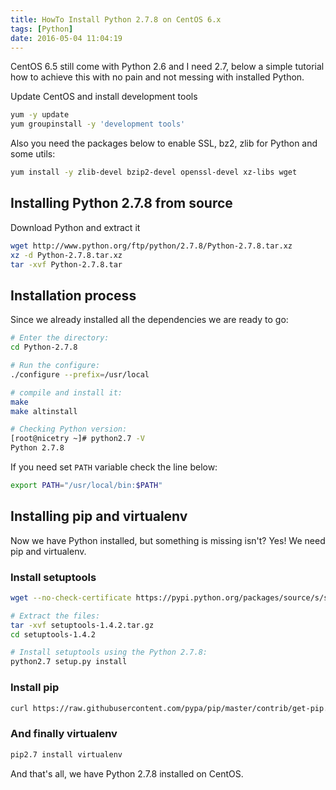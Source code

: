 ```yaml
---
title: HowTo Install Python 2.7.8 on CentOS 6.x
tags: [Python]
date: 2016-05-04 11:04:19
---
```


CentOS 6.5 still come with Python 2.6 and I need 2.7, below a simple tutorial how to achieve this with no pain and not messing with installed Python.

Update CentOS and install development tools

```bash
yum -y update
yum groupinstall -y 'development tools'
```

Also you need the packages below to enable SSL, bz2, zlib for Python and some utils:

```bash
yum install -y zlib-devel bzip2-devel openssl-devel xz-libs wget
```

## Installing Python 2.7.8 from source

Download Python and extract it

```bash
wget http://www.python.org/ftp/python/2.7.8/Python-2.7.8.tar.xz
xz -d Python-2.7.8.tar.xz
tar -xvf Python-2.7.8.tar
```

## Installation process

Since we already installed all the dependencies we are ready to go:

```bash
# Enter the directory:
cd Python-2.7.8

# Run the configure:
./configure --prefix=/usr/local

# compile and install it:
make
make altinstall

# Checking Python version:
[root@nicetry ~]# python2.7 -V
Python 2.7.8
```

If you need set `PATH` variable check the line below:

```bash
export PATH="/usr/local/bin:$PATH"
```

## Installing pip and virtualenv

Now we have Python installed, but something is missing isn't? Yes! We need pip and virtualenv.

### Install setuptools

```bash
wget --no-check-certificate https://pypi.python.org/packages/source/s/setuptools/setuptools-1.4.2.tar.gz

# Extract the files:
tar -xvf setuptools-1.4.2.tar.gz
cd setuptools-1.4.2

# Install setuptools using the Python 2.7.8:
python2.7 setup.py install
```

### Install pip

```bash
curl https://raw.githubusercontent.com/pypa/pip/master/contrib/get-pip.py | python2.7 -
```

### And finally virtualenv

```bash
pip2.7 install virtualenv
```

And that's all, we have Python 2.7.8 installed on CentOS.
